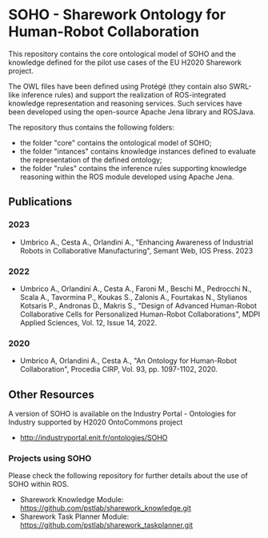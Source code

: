 # SOHO - Sharework Ontology for Human-Robot Collaboration

This repository contains the core ontological model of SOHO  and the knowledge defined for the pilot use cases of the EU H2020 Sharework project. 

The OWL files have been defined using Protégé (they contain also SWRL-like inference rules) and support the realization of ROS-integrated 
knowledge representation and reasoning services. Such services have been developed using the open-source Apache Jena library and ROSJava. 

The repository thus contains the following folders: 

- the folder "core" contains the ontological model of SOHO;
- the folder "intances" contains knowledge instances defined to evaluate the representation of the defined ontology;
- the folder "rules" contains the inference rules supporting knowledge reasoning within the ROS module developed using Apache Jena.

## Publications

### 2023

- Umbrico A., Cesta A., Orlandini A., "Enhancing Awareness of Industrial Robots in Collaborative Manufacturing", Semant Web, IOS Press. 2023

### 2022
- Umbrico A., Orlandini A., Cesta A., Faroni M., Beschi M., Pedrocchi N., Scala A., Tavormina P., Koukas S., Zalonis A., Fourtakas N., Stylianos Kotsaris P.,  Andronas D., Makris S., "Design of Advanced Human-Robot Collaborative Cells for Personalized Human-Robot Collaborations", MDPI Applied Sciences, Vol. 12, Issue 14, 2022.

### 2020

- Umbrico A, Orlandini A., Cesta A., "An Ontology for Human-Robot Collaboration", Procedia CIRP, Vol. 93, pp. 1097-1102, 2020.


## Other Resources

A version of SOHO is available on the Industry Portal - Ontologies for Industry supported by H2020 OntoCommons project 

- http://industryportal.enit.fr/ontologies/SOHO

### Projects using SOHO

Please check the following repository for further details about the use of SOHO within ROS.

- Sharework Knowledge Module:     https://github.com/pstlab/sharework_knowledge.git
- Sharework Task Planner Module:  https://github.com/pstlab/sharework_taskplanner.git 

